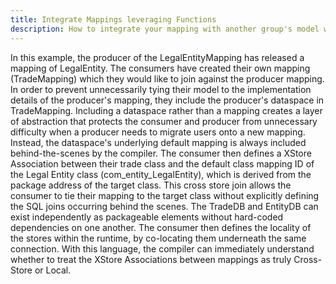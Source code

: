 ```yaml
---
title: Integrate Mappings leveraging Functions
description: How to integrate your mapping with another group's model without tying yourself to their underlying physical implementation or specific mapping.
---
```


In this example, the producer of the LegalEntityMapping has released a mapping of LegalEntity. The consumers have created their own mapping (TradeMapping) which they would like to join against the producer mapping. In order to prevent unnecessarily tying their model to the implementation details of the producer's mapping, they include the producer's dataspace in TradeMapping. Including a dataspace rather than a mapping creates a layer of abstraction that protects the consumer and producer from unnecessary difficulty when a producer needs to migrate users onto a new mapping. Instead, the dataspace's underlying default mapping is always included behind-the-scenes by the compiler. The consumer then defines a XStore Association between their trade class and the default class mapping ID of the Legal Entity class (com_entity_LegalEntity), which is derived from the package address of the target class. This cross store join allows the consumer to tie their mapping to the target class without explicitly defining the SQL joins occurring behind the scenes. The TradeDB and EntityDB can exist independently as packageable elements without hard-coded dependencies on one another. The consumer then defines the locality of the stores within the runtime, by co-locating them underneath the same connection. With this language, the compiler can immediately understand whether to treat the XStore Associations between mappings as truly Cross-Store or Local.
